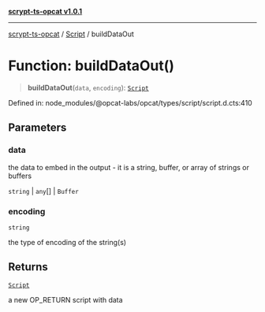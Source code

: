 [**scrypt-ts-opcat v1.0.1**](../../../README.md)

***

[scrypt-ts-opcat](../../../README.md) / [Script](../README.md) / buildDataOut

# Function: buildDataOut()

> **buildDataOut**(`data`, `encoding`): [`Script`](../../../classes/Script.md)

Defined in: node\_modules/@opcat-labs/opcat/types/script/script.d.cts:410

## Parameters

### data

the data to embed in the output - it is a string, buffer, or array of strings or buffers

`string` | `any`[] | `Buffer`

### encoding

`string`

the type of encoding of the string(s)

## Returns

[`Script`](../../../classes/Script.md)

a new OP_RETURN script with data
